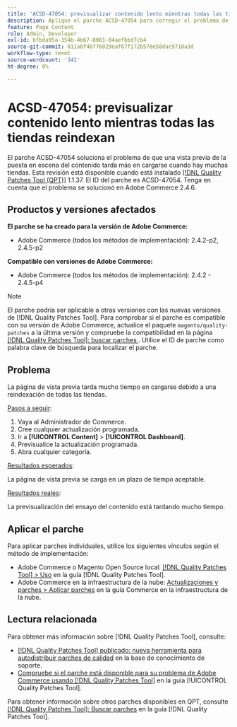 ```yaml
---
title: 'ACSD-47054: previsualizar contenido lento mientras todas las tiendas reindexan'
description: Aplique el parche ACSD-47054 para corregir el problema de Adobe Commerce en el que la página de vista previa tarda en cargarse debido al reíndice de todas las tiendas.
feature: Page Content
role: Admin, Developer
exl-id: bfbda95a-354b-4b67-8081-84aefbbd7cb4
source-git-commit: 011a6f46f76029eaf67f172b576e58dac9710a3d
workflow-type: tm+mt
source-wordcount: '341'
ht-degree: 0%

---
```


# ACSD-47054: previsualizar contenido lento mientras todas las tiendas reindexan

El parche ACSD-47054 soluciona el problema de que una vista previa de la puesta en escena del contenido tarda más en cargarse cuando hay muchas tiendas. Esta revisión está disponible cuando está instalado [[!DNL Quality Patches Tool (QPT)]](https://experienceleague.adobe.com/en/docs/commerce-operations/tools/quality-patches-tool/quality-patches-tool-to-self-serve-quality-patches) 1.1.37. El ID del parche es ACSD-47054. Tenga en cuenta que el problema se solucionó en Adobe Commerce 2.4.6.

## Productos y versiones afectados

**El parche se ha creado para la versión de Adobe Commerce:**

* Adobe Commerce (todos los métodos de implementación): 2.4.2-p2, 2.4.5-p2

**Compatible con versiones de Adobe Commerce:**

* Adobe Commerce (todos los métodos de implementación): 2.4.2 - 2.4.5-p4

>[!NOTE]
>
>El parche podría ser aplicable a otras versiones con las nuevas versiones de [!DNL Quality Patches Tool]. Para comprobar si el parche es compatible con su versión de Adobe Commerce, actualice el paquete `magento/quality-patches` a la última versión y compruebe la compatibilidad en la página [[!DNL Quality Patches Tool]: buscar parches ](https://experienceleague.adobe.com/tools/commerce-quality-patches/index.html). Utilice el ID de parche como palabra clave de búsqueda para localizar el parche.

## Problema

La página de vista previa tarda mucho tiempo en cargarse debido a una reindexación de todas las tiendas.

<u>Pasos a seguir</u>:

1. Vaya al Administrador de Commerce.
1. Cree cualquier actualización programada.
1. Ir a **[!UICONTROL Content]** > **[!UICONTROL Dashboard]**.
1. Previsualice la actualización programada.
1. Abra cualquier categoría.

<u>Resultados esperados</u>:

La página de vista previa se carga en un plazo de tiempo aceptable.

<u>Resultados reales</u>:

La previsualización del ensayo del contenido está tardando mucho tiempo.

## Aplicar el parche

Para aplicar parches individuales, utilice los siguientes vínculos según el método de implementación:

* Adobe Commerce o Magento Open Source local: [[!DNL Quality Patches Tool] > Uso](/help/tools/quality-patches-tool/usage.md) en la guía [!DNL Quality Patches Tool].
* Adobe Commerce en la infraestructura de la nube: [Actualizaciones y parches > Aplicar parches](https://experienceleague.adobe.com/docs/commerce-cloud-service/user-guide/develop/upgrade/apply-patches.html) en la guía Commerce en la infraestructura de la nube.

## Lectura relacionada

Para obtener más información sobre [!DNL Quality Patches Tool], consulte:

* [[!DNL Quality Patches Tool] publicado: nueva herramienta para autodistribuir parches de calidad](https://experienceleague.adobe.com/en/docs/commerce-operations/tools/quality-patches-tool/quality-patches-tool-to-self-serve-quality-patches) en la base de conocimiento de soporte.
* [Compruebe si el parche está disponible para su problema de Adobe Commerce usando [!DNL Quality Patches Tool]](/help/tools/quality-patches-tool/patches-available-in-qpt/check-patch-for-magento-issue-with-magento-quality-patches.md) en la guía [!UICONTROL Quality Patches Tool].


Para obtener información sobre otros parches disponibles en QPT, consulte [[!DNL Quality Patches Tool]: Buscar parches](https://experienceleague.adobe.com/tools/commerce-quality-patches/index.html) en la guía [!DNL Quality Patches Tool].
